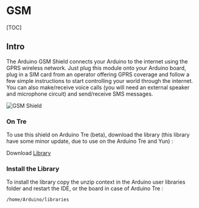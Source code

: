 GSM
===
[TOC]

## Intro 
The Arduino GSM Shield connects your Arduino to the internet using the GPRS wireless network. Just plug this module onto your Arduino board, plug in a SIM card from an operator offering GPRS coverage and follow a few simple instructions to start controlling your world through the internet. You can also make/receive voice calls (you will need an external speaker and microphone circuit) and send/receive SMS messages.

![GSM Shield](http://arduino.cc/en/uploads/Main/ArduinoGSMShield_Front.jpg)


### On Tre 
To use this shield on Arduino Tre (beta), download the library (this library have some minor update, due to use on the Arduino Tre and Yun) : 

Download [Library][2]

### Install the Library 
To install the library copy the unzip context in the Arduino user libraries folder and restart the IDE, or the board in case of Arduino Tre : 

    /home/Arduino/libraries 


[2]:https://www.dropbox.com/s/hi4vs5nrfzjf9cm/GSM3.zip?dl=0
